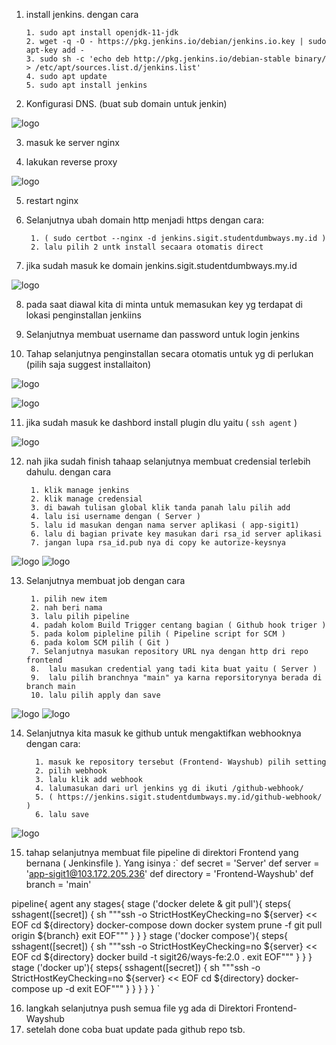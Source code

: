 1. install jenkins. dengan cara 
       
       1. sudo apt install openjdk-11-jdk
       2. wget -q -O - https://pkg.jenkins.io/debian/jenkins.io.key | sudo apt-key add -
       3. sudo sh -c 'echo deb http://pkg.jenkins.io/debian-stable binary/ > /etc/apt/sources.list.d/jenkins.list'
       4. sudo apt update
       5. sudo apt install jenkins
      
2. Konfigurasi DNS. (buat sub domain untuk jenkin)

![logo](https://github.com/prayogosigit/DevOps-Engineer/blob/main/week-2/day-2/assets/j1.png)

3. masuk ke server nginx

4. lakukan reverse proxy

![logo](https://github.com/prayogosigit/DevOps-Engineer/blob/main/week-2/day-2/assets/j2.png)

5. restart nginx

6. Selanjutnya ubah domain http menjadi https dengan cara:
        
        1. ( sudo certbot --nginx -d jenkins.sigit.studentdumbways.my.id )
        2. lalu pilih 2 untk install secaara otomatis direct

7. jika sudah masuk ke domain jenkins.sigit.studentdumbways.my.id

![logo](https://github.com/prayogosigit/DevOps-Engineer/blob/main/week-2/day-2/assets/j3.png)

8. pada saat diawal kita di minta untuk memasukan key yg terdapat di lokasi penginstallan jenkiins

9. Selanjutnya membuat username dan password untuk login jenkins

10. Tahap selanjutnya penginstallan secara otomatis untuk yg di perlukan (pilih saja suggest installaiton)

![logo](https://github.com/prayogosigit/DevOps-Engineer/blob/main/week-2/day-2/assets/j4.png)

![logo](https://github.com/prayogosigit/DevOps-Engineer/blob/main/week-2/day-2/assets/j5.png)

11. jika sudah masuk ke dashbord install plugin dlu yaitu ( `ssh agent` ) 

![logo](https://github.com/prayogosigit/DevOps-Engineer/blob/main/week-2/day-2/assets/j6.png)

12. nah jika sudah finish tahaap selanjutnya membuat credensial terlebih dahulu. dengan cara 
         
         1. klik manage jenkins
         2. klik manage credensial
         3. di bawah tulisan global klik tanda panah lalu pilih add
         4. lalu isi username dengan ( Server )
         5. lalu id masukan dengan nama server aplikasi ( app-sigit1)
         6. lalu di bagian private key masukan dari rsa_id server aplikasi
         7. jangan lupa rsa_id.pub nya di copy ke autorize-keysnya
 ![logo](https://github.com/prayogosigit/DevOps-Engineer/blob/main/week-2/day-2/assets/j7.png)
 ![logo](https://github.com/prayogosigit/DevOps-Engineer/blob/main/week-2/day-2/assets/j8.png)

13. Selanjutnya membuat job dengan cara
         
         1. pilih new item 
         2. nah beri nama 
         3. lalu pilih pipeline
         4. padah kolom Build Trigger centang bagian ( Github hook triger )
         5. pada kolom pipleline pilih ( Pipeline script for SCM )
         6. pada kolom SCM pilih ( Git )
         7. Selanjutnya masukan repository URL nya dengan http dri repo frontend
         8.  lalu masukan credential yang tadi kita buat yaitu ( Server )
         9.  lalu pilih branchnya "main" ya karna reporsitorynya berada di branch main
         10. lalu pilih apply dan save
 ![logo](https://github.com/prayogosigit/DevOps-Engineer/blob/main/week-2/day-2/assets/j9.png)
 ![logo](https://github.com/prayogosigit/DevOps-Engineer/blob/main/week-2/day-2/assets/j10.png)
 

14. Selanjutnya kita masuk ke github untuk mengaktifkan webhooknya dengan cara:
          
          1. masuk ke repository tersebut (Frontend- Wayshub) pilih setting
          2. pilih webhook
          3. lalu klik add webhook
          4. lalumasukan dari url jenkins yg di ikuti /github-webhook/
          5. ( https://jenkins.sigit.studentdumbways.my.id/github-webhook/ )
          6. lalu save
![logo](https://github.com/prayogosigit/DevOps-Engineer/blob/main/week-2/day-2/assets/j11.png)

15. tahap selanjutnya membuat file pipeline di direktori Frontend yang bernana ( Jenkinsfile ). Yang isinya :`
def secret = 'Server'
def server = 'app-sigit1@103.172.205.236'
def directory = 'Frontend-Wayshub'
def branch = 'main'

pipeline{
    agent any
    stages{
        stage ('docker delete & git pull'){
            steps{
                sshagent([secret]) {
                    sh """ssh -o StrictHostKeyChecking=no ${server} << EOF
                    cd ${directory}
                    docker-compose down
                    docker system prune -f
                    git pull origin ${branch}
                    exit
                    EOF"""
                }
            }
        }
        stage ('docker compose'){
            steps{
                sshagent([secret]) {
                    sh """ssh -o StrictHostKeyChecking=no ${server} << EOF
                    cd ${directory}
                    docker build -t sigit26/ways-fe:2.0 .
                    exit
                    EOF"""
                }
            }
        }
        stage ('docker up'){
            steps{
                sshagent([secret]) {
                    sh """ssh -o StrictHostKeyChecking=no ${server} << EOF
                    cd ${directory}
                    docker-compose up -d
                    exit
                    EOF"""
                }
            }
        }
    }
}
`

16. langkah selanjutnya push semua file yg ada di Direktori Frontend-Wayshub
17. setelah done coba buat update pada github repo tsb.
